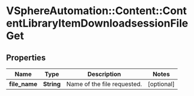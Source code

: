 # VSphereAutomation::Content::ContentLibraryItemDownloadsessionFileGet

## Properties
Name | Type | Description | Notes
------------ | ------------- | ------------- | -------------
**file_name** | **String** | Name of the file requested. | [optional] 


